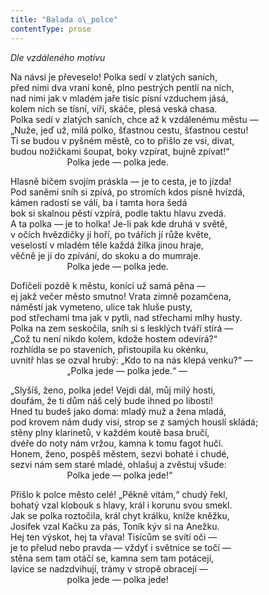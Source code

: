 ```yaml
---
title: "Balada o\_polce"
contentType: prose
---
```


_Dle vzdáleného motivu_

Na návsi je převeselo! Polka sedí v zlatých saních,  
před nimi dva vraní koně, plno pestrých pentlí na nich,  
nad nimi jak v mladém jaře tisíc písní vzduchem jásá,  
kolem nich se tísní, víří, skáče, plesá veská chasa.  
Polka sedí v zlatých saních, chce až k vzdálenému městu —  
„Nuže, jeď už, milá polko, šťastnou cestu, šťastnou cestu!  
Ti se budou v pyšném městě, co to přišlo ze vsi, dívat,  
budou nožičkami šoupat, boky vzpírat, bujně zpívat!“  
                       Polka jede — polka jede.

  

Hlasně bičem svojím práskla — je to cesta, je to jízda!  
Pod saněmi sníh si zpívá, po stromích kdos písně hvízdá,  
kámen radostí se válí, ba i tamta hora šedá  
bok si skalnou pěstí vzpírá, podle taktu hlavu zvedá.  
A ta polka — je to holka! Je-li pak kde druhá v světě,  
v očích hvězdičky jí hoří, po tvářích jí růže květe,  
veselostí v mladém těle každá žilka jinou hraje,  
věčně je jí do zpívání, do skoku a do mumraje.  
                       Polka jede — polka jede.

  

Dofičeli pozdě k městu, koníci už samá pěna —  
ej jakž večer město smutno! Vrata zimně pozamčena,  
náměstí jak vymeteno, ulice tak hluše pusty,  
pod střechami tma jak v pytli, nad střechami mlhy husty.  
Polka na zem seskočila, sníh si s lesklých tváří stírá —  
„Což tu není nikdo kolem, kdože hostem odevírá?“  
rozhlídla se po staveních, přistoupila ku okénku,  
uvnitř hlas se ozval hrubý: „Kdo to na nás klepá venku?“ —  
                       „Polka jede — polka jede.“ —

  

„Slyšíš, ženo, polka jede! Vejdi dál, můj milý hosti,  
doufám, že ti dům náš celý bude ihned po libosti!  
Hned tu budeš jako doma: mladý muž a žena mladá,  
pod krovem nám dudy visí, strop se z samých houslí skládá;  
stěny plny klarinetů, v každém koutě basa bručí,  
dvéře do noty nám vržou, kamna k tomu fagot hučí.  
Honem, ženo, pospěš městem, sezvi bohaté i chudé,  
sezvi nám sem staré mladé, ohlašuj a zvěstuj všude:  
                       Polka jede — polka jede!“

  

Přišlo k polce město celé! „Pěkně vítám,“ chudý řekl,  
bohatý vzal klobouk s hlavy, král i korunu svou smekl.  
Jak se polka roztočila, král chyt králku, kníže kněžku,  
Josífek vzal Kačku za pás, Toník kýv si na Anežku.  
Hej ten výskot, hej ta vřava! Tisícům se svítí oči —  
je to přelud nebo pravda — vždyť i světnice se točí —  
stěna sem tam otáčí se, kamna sem tam potácejí,  
lavice se nadzdvihují, trámy v stropě obracejí —  
                       polka jede — polka jede!
